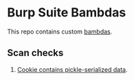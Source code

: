 # Burp Suite Bambdas

This repo contains custom [bambdas](https://github.com/PortSwigger/bambdas).

## Scan checks

1. [Cookie contains pickle-serialized data](bambdas/checks/deserialization/PickleSerializedCookie.bambda).